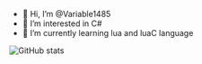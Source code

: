 - 👋 Hi, I’m @Variable1485
- 👀 I’m interested in C#
- 🌱 I’m currently learning lua and luaC language

![GitHub stats](https://vercel-d81e.vercel.app/api?username=Variable1485&show_icons=true&theme=dark&hide_border=true)

<!---
Boody178/Boody178 is a ✨ special ✨ repository because its `README.md` (this file) appears on your GitHub profile.
You can click the Preview link to take a look at your changes.
--->
